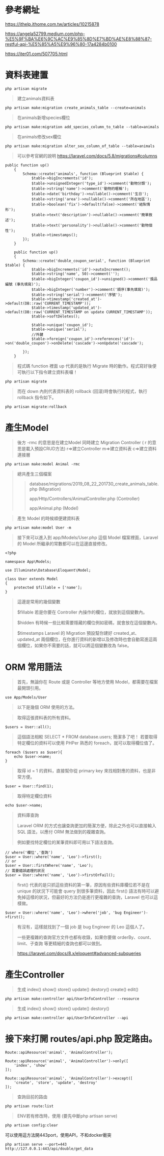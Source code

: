 # 參考網址

https://ithelp.ithome.com.tw/articles/10215878

https://angela52799.medium.com/php-%E5%9F%BA%E6%9C%AC%E9%85%8D%E7%BD%AE%E8%88%87-restful-api-%E5%85%A5%E9%96%80-17a4284b0100

https://iter01.com/507705.html

# 資料表建置
```
php artisan migrate
```
> 建立animals資料表
```
php artisan make:migration create_animals_table --create=animals
```
> 在animals新增species欄位
```
php artisan make:migration add_species_column_to_table --table=animals
```
> 在animals修改sex欄位
```
php artisan make:migration alter_sex_column_of_table --table=animals
```
> 可以參考官網的說明 https://laravel.com/docs/5.8/migrations#columns

```
public function up()
    {
        Schema::create('animals', function (Blueprint $table) {
            $table->bigIncrements('id');
            $table->unsignedInteger('type_id')->comment('動物分類');
            $table->string('name')->comment('動物的暱稱');
            $table->date('birthday')->nullable()->comment('生日');
            $table->string('area')->nullable()->comment('所在地區');
            $table->boolean('fix')->default(false)->comment('結紮情形');
            $table->text('description')->nullable()->comment('簡單敘述');
            $table->text('personality')->nullable()->comment('動物個性');
            $table->timestamps();
        });
    }
```
```
    public function up()
    {
        Schema::create('double_coupon_serial', function (Blueprint $table) {
            $table->bigIncrements('id')->autoIncrement();
            $table->string('name', 50)->comment('');
            $table->bigInteger('coupon_id')->unsigned()->comment('獎品編號 (事先填寫)');
            $table->bigInteger('number')->comment('順序(事先填寫)');
            $table->string('serial')->comment('序號');
            $table->timestamp('created_at')->default(DB::raw('CURRENT_TIMESTAMP'));
            $table->timestamp('updated_at')->default(DB::raw('CURRENT_TIMESTAMP on update CURRENT_TIMESTAMP'));
            $table->softDeletes();

            $table->unique('coupon_id');
            $table->unique('serial');
            //外鍵
            $table->foreign('coupon_id')->references('id')->on('double_coupon')->onDelete('cascade')->onUpdate('cascade');

        });
    }
```

> 程式碼 function 裡面 up 代表的是執行 Migrate 時的動作。程式寫好後便可執行以下指令建立資料表囉！
```
php artisan migrate
```

> 而在 down 內則代表資料表的 rollback (回滾)時會執行的程式，執行 rollback 指令如下。
```
php artisan migrate:rollback
```
    
# 產生Model
> 後方 -rmc 的意思是在建立Model 同時建立 Migration Controller ( r 的意思是載入預設CRUD方法)
> r=>建立Controller
> m=>建立資料表
> c=>建立資料連接層
```
php artisan make:model Animal -rmc
```
> 總共產生三個檔案
> 
>> database/migrations/2019_08_22_201730_create_animals_table.php (Migration)
>> 
>> app/Http/Controllers/AnimalController.php (Controller)
>> 
>> app/Animal.php (Model)

>產生 Model 的時候順便建資料表
```
php artisan make:model User -m
```
>接下來可以進入到 app/Models/User.php 這個 Model 檔案裡面，Laravel 的 Model 所繼承的常數都可以在這邊直接修改。
```
<?php

namespace App\Models;

use Illuminate\Database\Eloquent\Model;

class User extends Model
{
    protected $fillable = ['name'];
}
```
>這邊是常用的幾個變數
>
>$fillable 若是你要在 Controller 內操作的欄位，就放到這個變數內。
>
>$hidden 有時候一些比較需要隱藏的欄位例如密碼，就會放在這個變數內。
>
>$timestamps Laravel 的 Migration 預設幫你建好 created_at、updated_at 兩個欄位，在你進行資料的新增以及修改時也會自動寫進這兩個欄位，如果你不需要的話，就可以將這個變數改為 false。

# ORM 常用語法
>首先，無論你在 Route 或是 Controller 等地方使用 Model，都需要在檔案最開頭引用。
```
use App/Models/User
```
>以下是幾個 ORM 使用的方法。

>取得這張資料表的所有資料。
```
$users = User::all();
```
>這個語法相較 SELECT * FROM database.users; 簡潔多了吧！
>若要取得特定欄位的資料可以使用 PHPer 熟悉的 foreach，就可以取得欄位值了。
```
foreach ($users as $user){
    echo $user->name;
}
```
>取得 id = 1 的資料，直接幫你從 primary key 來找相對應的資料，也是非常方便。
```
$user = User::find(1);
```

>取得特定欄位資料
```
echo $user->name;
```
>資料庫查詢
>
>Laravel ORM 的方式也讓查詢更加的簡潔方便，除此之外也可以直接輸入 SQL 語法，以應付 ORM 無法做到的複雜查詢。
>
>例如要找特定欄位的某筆資料即可用以下語法查詢。
```
// where('欄位','查詢')
$user = User::where('name', 'Leo')->first();
// or
$user = User::firstWhere('name', 'Leo');
// 需要錯誤處理的狀況
$user = User::where('name', 'Leo')->firstOrFail();
```
>first() 代表的是只抓這些資料的第一筆，原因有些資料庫欄位若不是在 unique 的狀況下可能會 query 到很多筆資料，因此 first() 語法有時可以避免掉這樣的狀況，但最好的方法仍是進行更複雜的查詢，Laravel 也可以這樣做。
```
$user = User::where('name', 'Leo')->where('job', 'bug Engineer')->first();
```
>有沒有，這樣就找到了一個 job 是 bug Engineer 的 Leo 這個人了。
>
>一些更複雜的查詢官方文件也都有收錄，如果你要做 orderBy、count、limit、子查詢 等更精細的查詢也都可以做到。
>
>https://laravel.com/docs/8.x/eloquent#advanced-subqueries


# 產生Controller
> 生成 index() show() store() update() destory() create() edit()
```
php artisan make:controller api/UserInfoController --resource
```

> 生成 index() show() store() update() destory()
```
php artisan make:controller api/UserInfoController --api
```

# 接下來打開 routes/api.php 設定路由。
```
Route::apiResource('animal', 'AnimalController');

Route::apiResource('animal', 'AnimalController')->only([
    'index', 'show'
]);

Route::apiResource('animal', 'AnimalController')->except([
    'create', 'store', 'update', 'destroy'
]);
```
> 查詢目前的路由
```
php artisan route:list
```

> ENV若有修改時，使用 (要先中斷php artisan serve)
```
php artisan config:clear
```

可以使用這方法開443port，使用API，不和docker衝突
```
php artisan serve --port=443
http://127.0.0.1:443/api/double/get_data
```
